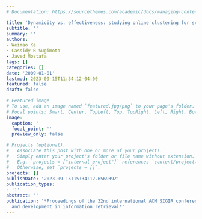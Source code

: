 ```yaml
---
# Documentation: https://sourcethemes.com/academic/docs/managing-content/

title: 'Dynamicity vs. effectiveness: studying online clustering for scatter/gather'
subtitle: ''
summary: ''
authors:
- Weimao Ke
- Cassidy R Sugimoto
- Javed Mostafa
tags: []
categories: []
date: '2009-01-01'
lastmod: 2023-09-15T11:34:12-04:00
featured: false
draft: false

# Featured image
# To use, add an image named `featured.jpg/png` to your page's folder.
# Focal points: Smart, Center, TopLeft, Top, TopRight, Left, Right, BottomLeft, Bottom, BottomRight.
image:
  caption: ''
  focal_point: ''
  preview_only: false

# Projects (optional).
#   Associate this post with one or more of your projects.
#   Simply enter your project's folder or file name without extension.
#   E.g. `projects = ["internal-project"]` references `content/project/deep-learning/index.md`.
#   Otherwise, set `projects = []`.
projects: []
publishDate: '2023-09-15T15:34:12.656939Z'
publication_types:
- '1'
abstract: ''
publication: '*Proceedings of the 32nd international ACM SIGIR conference on Research
  and development in information retrieval*'
---
```

